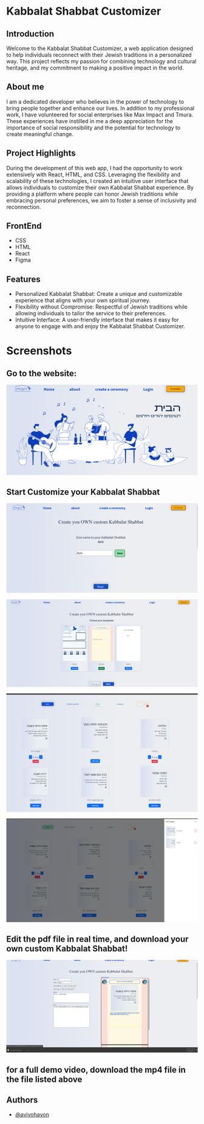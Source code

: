 
# Kabbalat Shabbat Customizer

## Introduction
Welcome to the Kabbalat Shabbat Customizer, a web application designed to help individuals reconnect with their Jewish traditions in a personalized way.
This project reflects my passion for combining technology and cultural heritage, and my commitment to making a positive impact in the world.

## About me
I am a dedicated developer who believes in the power of technology to bring people together and enhance our lives. In addition to my professional work, I have volunteered for social enterprises like Max Impact and Tmura. These experiences have instilled in me a deep appreciation for the importance of social responsibility and the potential for technology to create meaningful change.

## Project Highlights
During the development of this web app, I had the opportunity to work extensively with React, HTML, and CSS. Leveraging the flexibility and scalability of these technologies, I created an intuitive user interface that allows individuals to customize their own Kabbalat Shabbat experience. By providing a platform where people can honor Jewish traditions while embracing personal preferences, we aim to foster a sense of inclusivity and reconnection.

## FrontEnd
- CSS
- HTML
- React
- Figma


## Features

- Personalized Kabbalat Shabbat: Create a unique and customizable experience that aligns with your own spiritual journey.
- Flexibility without Compromise: Respectful of Jewish traditions while allowing individuals to tailor the service to their preferences.
- Intuitive Interface: A user-friendly interface that makes it easy for anyone to engage with and enjoy the Kabbalat Shabbat Customizer.


# Screenshots

## Go to the website:

![App Screenshot](https://github.com/avivohayon/Custom_Kabbalat_Shabba_Web_Appt/blob/master/sreenshots/1.png?raw=true)

## Start Customize your Kabbalat Shabbat
![App Screenshot](https://github.com/avivohayon/Custom_Kabbalat_Shabba_Web_Appt/blob/master/sreenshots/2.png?raw=true)

![App Screenshot](https://github.com/avivohayon/Custom_Kabbalat_Shabba_Web_Appt/blob/master/sreenshots/3.png?raw=true)

![App Screenshot](https://github.com/avivohayon/Custom_Kabbalat_Shabba_Web_Appt/blob/master/sreenshots/4.png?raw=true)

![App Screenshot](https://github.com/avivohayon/Custom_Kabbalat_Shabba_Web_Appt/blob/master/sreenshots/5.png?raw=true)

## Edit the pdf file in real time, and download your own custom Kabbalat Shabbat!
![App Screenshot](https://github.com/avivohayon/Custom_Kabbalat_Shabba_Web_Appt/blob/master/sreenshots/6.png?raw=true)



## for a full demo video, download the mp4 file in the file listed above

## Authors

- [@avivohayon](https://www.github.com/avivohayon)

